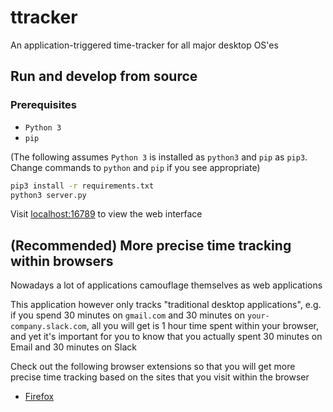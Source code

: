 # ttracker
An application-triggered time-tracker for all major desktop OS'es

## Run and develop from source

### Prerequisites
* `Python 3`
* `pip`

(The following assumes `Python 3` is installed as `python3` and `pip` as `pip3`. Change commands to `python` and `pip` if you see appropriate)

```bash
pip3 install -r requirements.txt
python3 server.py
```

Visit [localhost:16789](http://localhost:16789) to view the web interface

## (Recommended) More precise time tracking within browsers
Nowadays a lot of applications camouflage themselves as web applications

This application however only tracks "traditional desktop applications", e.g. if you spend 30 minutes on `gmail.com` and 30 minutes on `your-company.slack.com`, all you will get is 1 hour time spent within your browser, and yet it's important for you to know that you actually spent 30 minutes on Email and 30 minutes on Slack

Check out the following browser extensions so that you will get more precise time tracking based on the sites that you visit within the browser
* [Firefox](https://github.com/hwang381/ttracker-ff-ext)
